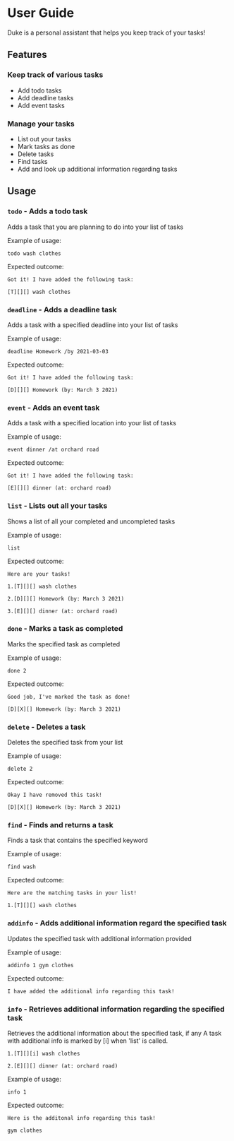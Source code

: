 # User Guide
Duke is a personal assistant that helps you keep track of your tasks!

## Features

### Keep track of various tasks 
* Add todo tasks
* Add deadline tasks
* Add event tasks

### Manage your tasks
* List out your tasks
* Mark tasks as done
* Delete tasks
* Find tasks
* Add and look up additional information regarding tasks

## Usage

### `todo` - Adds a todo task

Adds a task that you are planning to do into your list of tasks

Example of usage: 

`todo wash clothes`

Expected outcome:

`Got it! I have added the following task:`

`[T][][] wash clothes`

### `deadline` - Adds a deadline task

Adds a task with a specified deadline into your list of tasks

Example of usage: 

`deadline Homework /by 2021-03-03`

Expected outcome:

`Got it! I have added the following task:`

`[D][][] Homework (by: March 3 2021)`

### `event` - Adds an event task

Adds a task with a specified location into your list of tasks

Example of usage: 

`event dinner /at orchard road`

Expected outcome:

`Got it! I have added the following task:`

`[E][][] dinner (at: orchard road)`

### `list` - Lists out all your tasks

Shows a list of all your completed and uncompleted tasks

Example of usage: 

`list`

Expected outcome:

`Here are your tasks!`

`1.[T][][] wash clothes`

`2.[D][][] Homework (by: March 3 2021)`

`3.[E][][] dinner (at: orchard road)`

### `done` - Marks a task as completed

Marks the specified task as completed

Example of usage: 

`done 2`

Expected outcome:

`Good job, I've marked the task as done!`

`[D][X][] Homework (by: March 3 2021)`

### `delete` - Deletes a task

Deletes the specified task from your list

Example of usage: 

`delete 2`

Expected outcome:

`Okay I have removed this task!`

`[D][X][] Homework (by: March 3 2021)`

### `find` - Finds and returns a task

Finds a task that contains the specified keyword

Example of usage: 

`find wash`

Expected outcome:

`Here are the matching tasks in your list!`

`1.[T][][] wash clothes`

### `addinfo` - Adds additional information regard the specified task

Updates the specified task with additional information provided

Example of usage: 

`addinfo 1 gym clothes`

Expected outcome:

`I have added the additional info regarding this task!`

### `info` - Retrieves additional information regarding the specified task

Retrieves the additional information about the specified task, if any
A task with additional info is marked by [i] when 'list' is called. 

`1.[T][][i] wash clothes`

`2.[E][][] dinner (at: orchard road)`

Example of usage: 

`info 1`

Expected outcome:

`Here is the additonal info regarding this task!`

`gym clothes`
